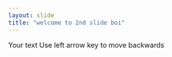 ```yaml
---
layout: slide
title: "welcome to 2nd slide boi"
---
```

Your text
Use left arrow key to move backwards
